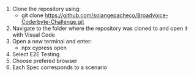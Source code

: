 1. Clone the repository using:
 	- git clone https://github.com/solangepacheco/Broadvoice-Coderbyte-Challenge.git
2. Navigate to the folder where the repository was cloned to and open it with Visual Code
3. Open a new terminal and enter:
 	- npx cypress open
4. Select E2E Testing
5. Choose prefered browser
6. Each Spec corresponds to a scenario
